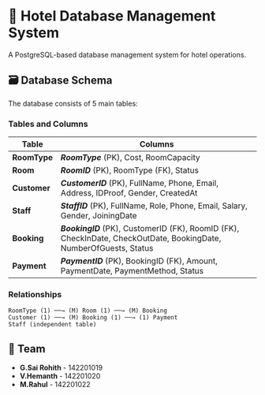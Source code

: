# 🏨 Hotel Database Management System

A PostgreSQL-based database management system for hotel operations.

## 🗃️ Database Schema

The database consists of 5 main tables:

### Tables and Columns

| Table | Columns |
|-------|---------|
| **RoomType** | ***RoomType*** (PK), Cost, RoomCapacity |
| **Room** | ***RoomID*** (PK), RoomType (FK), Status |
| **Customer** | ***CustomerID*** (PK), FullName, Phone, Email, Address, IDProof, Gender, CreatedAt |
| **Staff** | ***StaffID*** (PK), FullName, Role, Phone, Email, Salary, Gender, JoiningDate |
| **Booking** | ***BookingID*** (PK), CustomerID (FK), RoomID (FK), CheckInDate, CheckOutDate, BookingDate, NumberOfGuests, Status |
| **Payment** | ***PaymentID*** (PK), BookingID (FK), Amount, PaymentDate, PaymentMethod, Status |

### Relationships
```
RoomType (1) ──→ (M) Room (1) ──→ (M) Booking
Customer (1) ──→ (M) Booking (1) ──→ (1) Payment
Staff (independent table)
```

## 👥 Team

- **G.Sai Rohith** - 142201019
- **V.Hemanth** - 142201020  
- **M.Rahul** - 142201022
